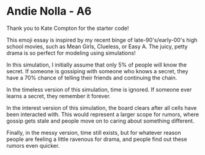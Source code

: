 # Andie Nolla - A6

Thank you to Kate Compton for the starter code!

This emoji essay is inspired by my recent binge of late-90's/early-00's high school
 movies, such as Mean Girls, Clueless, or Easy A. The juicy, petty drama is so perfect
 for modeling using simulations!

In this simulation, I initially assume that only 5% of people will know the secret.
 If someone is gossiping with someone who knows a secret, they have a 70% chance of 
 telling their friends and continuing the chain. 

In the timeless version of this simulation, time is ignored. If someone ever learns a secret, they remember it forever.

In the interest version of this simulation, the board clears after all cells have been interacted with. This would represent a larger scope for rumors, where
gossip gets stale and people move on to caring about something different. 

Finally, in the messy version, time still exists, but for whatever reason people are feeling a
 little ravenous for drama, and people find out these rumors even quicker. 
